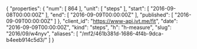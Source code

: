 {
  "properties": {
    "num": [
      864
    ],
    "unit": [
      "steps"
    ],
    "start": [
      "2016-09-08T00:00:00Z"
    ],
    "end": [
      "2016-09-09T00:00:00Z"
    ],
    "published": [
      "2016-09-09T00:00:00Z"
    ]
  },
  "client_id": "https://www-api.jvt.me/fit",
  "date": "2016-09-09T00:00:00Z",
  "kind": "steps",
  "h": "h-measure",
  "slug": "2016/09/w4nyv",
  "aliases": [
    "/mf2/461b381d-1686-4f4b-9dca-b4eeb914c5d3/"
  ]
}
